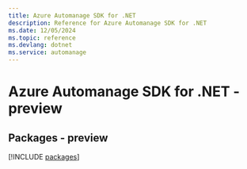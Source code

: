 ```yaml
---
title: Azure Automanage SDK for .NET
description: Reference for Azure Automanage SDK for .NET
ms.date: 12/05/2024
ms.topic: reference
ms.devlang: dotnet
ms.service: automanage
---
```

# Azure Automanage SDK for .NET - preview
## Packages - preview
[!INCLUDE [packages](automanage-index.md)]